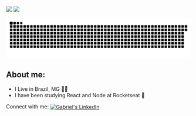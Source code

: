 <div>
  <img height="150em" src="https://github-readme-stats.vercel.app/api?username=drayerr&hide=prs,issues,contribs&theme=vue-dark&show_icons=true">
  <img height="150em" src="https://github-readme-stats.vercel.app/api/top-langs/?username=anuraghazra&layout=compact&theme=vue-dark">
</div>

![Snake animation](https://github.com/drayerr/drayerr/blob/output/github-contribution-grid-snake.svg)

## About me:
- I Live in Brazil, MG 🌱🤠
- I have been studying React and Node at Rocketseat 🚀

<p>
  Connect with me:
  
<a href="https://www.linkedin.com/in/gabriel-gon%C3%A7alves-bb90281aa/" target="_blank">
  <img align="center" alt="Gabriel's LinkedIn" height="30" width="30" src="https://cdn.jsdelivr.net/gh/devicons/devicon/icons/linkedin/linkedin-original.svg" style="max-width:100%;">
</a>
  
</p>

<!--
**Drayerr/Drayerr** is a ✨ _special_ ✨ repository because its `README.md` (this file) appears on your GitHub profile.

Here are some ideas to get you started:

- 🔭 I’m currently working on ...
- 🌱 I’m currently learning ...
- 👯 I’m looking to collaborate on ...
- 🤔 I’m looking for help with ...
- 💬 Ask me about ...
- 📫 How to reach me: ...
- 😄 Pronouns: ...
- ⚡ Fun fact: ...
-->

